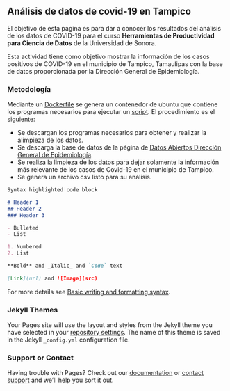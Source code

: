 ## Análisis de datos de covid-19 en Tampico

El objetivo de esta página es para dar a conocer los resultados del análisis de los datos de COVID-19 para el curso **Herramientas de Productividad para Ciencia de Datos** de la Universidad de Sonora.

Esta actividad tiene como objetivo mostrar la información de los casos positivos de COVID-19 en el municipio de Tampico, Tamaulipas con la base de datos proporcionada por la Dirección General de Epidemiología.

### Metodología

Mediante un [Dockerfile](https://github.com/FerLunaP/ANALISIS_COVID-19/blob/main/Dockerfile) se genera un contenedor de ubuntu que contiene los programas necesarios para ejecutar un [script](https://github.com/FerLunaP/ANALISIS_COVID-19/blob/main/covid_shell.sh). El procedimiento es el siguiente:

- Se descargan los programas necesarios para obtener y realizar la alimpieza de los datos.
- Se descarga la base de datos de la página de [Datos Abiertos Dirección General de Epidemiología](https://www.gob.mx/salud/documentos/datos-abiertos-152127).
- Se realiza la limpieza de los datos para dejar solamente la información más relevante de los casos de Covid-19 en el municipio de Tampico.
- Se genera un archivo csv listo para su análisis.

```markdown
Syntax highlighted code block

# Header 1
## Header 2
### Header 3

- Bulleted
- List

1. Numbered
2. List

**Bold** and _Italic_ and `Code` text

[Link](url) and ![Image](src)
```

For more details see [Basic writing and formatting syntax](https://docs.github.com/en/github/writing-on-github/getting-started-with-writing-and-formatting-on-github/basic-writing-and-formatting-syntax).

### Jekyll Themes

Your Pages site will use the layout and styles from the Jekyll theme you have selected in your [repository settings](https://github.com/FerLunaP/ANALISIS_COVID-19/settings/pages). The name of this theme is saved in the Jekyll `_config.yml` configuration file.

### Support or Contact

Having trouble with Pages? Check out our [documentation](https://docs.github.com/categories/github-pages-basics/) or [contact support](https://support.github.com/contact) and we’ll help you sort it out.
